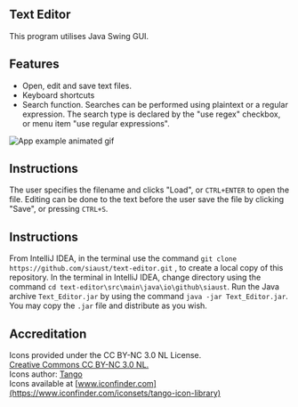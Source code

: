 ## Text Editor
This program utilises Java Swing GUI. 

## Features
- Open, edit and save text files.
- Keyboard shortcuts
- Search function. Searches can be performed using plaintext
or a regular expression. The search type is declared by the 
"use regex" checkbox, or menu item "use regular expressions".

![App example animated gif](https://github.com/SiAust/Text-Editor/blob/master/example.gif)

## Instructions
The user specifies the filename and clicks "Load", or `CTRL+ENTER` to open the file.
Editing can be done to the text before the user save the file by
clicking "Save", or pressing `CTRL+S`.

## Instructions
From IntelliJ IDEA, in the terminal use the command
 `git clone https://github.com/siaust/text-editor.git`
, to create a local copy of this repository.
 In the terminal in IntelliJ IDEA, change directory using the command
 `cd text-editor\src\main\java\io\github\siaust`. Run the Java archive 
 `Text_Editor.jar` by using the command `java -jar Text_Editor.jar`.
 You may copy the `.jar` file and distribute as you wish.

## Accreditation
Icons provided under the CC BY-NC 3.0 NL License.   
[Creative Commons CC BY-NC 3.0 NL.](https://creativecommons.org/licenses/by-nc/3.0/nl/deed.en_GB)  
Icons author: [Tango](http://tango.freedesktop.org/Tango_Icon_Library)   
Icons available at [www.iconfinder.com](https://www.iconfinder.com/iconsets/tango-icon-library)
